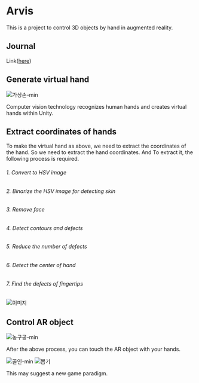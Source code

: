 # Arvis

This is a project to control 3D objects by hand in augmented reality.

## Journal

Link([here](https://github.com/ryulurala/Arvis/blob/master/Arvis_Journal.pdf))

## Generate virtual hand

![가상손-min](https://user-images.githubusercontent.com/44297538/71554026-2340dd00-2a5d-11ea-92dd-498606d9941f.gif)

Computer vision technology recognizes human hands and creates virtual hands within Unity.

## Extract coordinates of hands

To make the virtual hand as above, we need to extract the coordinates of the hand. So we need to extract the hand coordinates. And To extract it, the following process is required.

###### 1. Convert to HSV image

###### 2. Binarize the HSV image for detecting skin

###### 3. Remove face

###### 4. Detect contours and defects

###### 5. Reduce the number of defects

###### 6. Detect the center of hand

###### 7. Find the defects of fingertips

![이미지](https://user-images.githubusercontent.com/44297538/71554029-289e2780-2a5d-11ea-8311-94c66f48a949.gif)

## Control AR object

![농구공-min](https://user-images.githubusercontent.com/44297538/71554028-25a33700-2a5d-11ea-9621-2418b9f8902c.gif)

After the above process, you can touch the AR object with your hands.

![골인-min](https://user-images.githubusercontent.com/44297538/71554027-24720a00-2a5d-11ea-95ac-015020e35a23.gif)
![뽑기](https://user-images.githubusercontent.com/44297538/87217558-83f29000-c385-11ea-9c53-c897d88ead20.gif)

This may suggest a new game paradigm.
